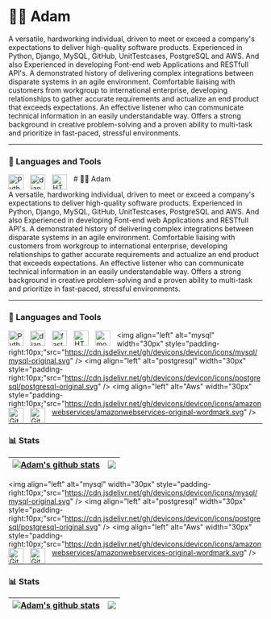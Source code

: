 # 🏄‍♂️ Adam

A versatile, hardworking individual, driven to meet or exceed a company's expectations to deliver high-quality software products. Experienced in Python, Django, MySQL, GitHub, UnitTestcases, PostgreSQL and AWS. And also Experienced in developing Font-end web Applications and RESTfull API's. A demonstrated history of delivering complex integrations between disparate systems in an agile environment. Comfortable liaising with customers from workgroup to international enterprise, developing relationships to gather accurate requirements and actualize an end product that exceeds expectations. An effective listener who can communicate technical information in an easily understandable way. Offers a strong background in creative problem-solving and a proven ability to multi-task and prioritize in fast-paced, stressful environments.

---

### 🧰 Languages and Tools

<img align="left" alt="Python" width="30px" style="padding-right:10px;" src="https://cdn.jsdelivr.net/gh/devicons/devicon/icons/python/python-plain.svg" />
<img align="left" alt="django" width="30px" style="padding-right:10px;" src="https://cdn.jsdelivr.net/gh/devicons/devicon/icons/django/django-plain.svg" />
<img align="left" alt="HTML" width="30px" style="padding-right:10px;" src="https://cdn.jsdelivr.net/gh/devicons/devicon/icons/html5/html5-plain.svg" />
# 🏄‍♂️ Adam

A versatile, hardworking individual, driven to meet or exceed a company's expectations to deliver high-quality software products. Experienced in Python, Django, MySQL, GitHub, UnitTestcases, PostgreSQL and AWS. And also Experienced in developing Font-end web Applications and RESTfull API's. A demonstrated history of delivering complex integrations between disparate systems in an agile environment. Comfortable liaising with customers from workgroup to international enterprise, developing relationships to gather accurate requirements and actualize an end product that exceeds expectations. An effective listener who can communicate technical information in an easily understandable way. Offers a strong background in creative problem-solving and a proven ability to multi-task and prioritize in fast-paced, stressful environments.

---

### 🧰 Languages and Tools

<img align="left" alt="Python" width="30px" style="padding-right:10px;" src="https://cdn.jsdelivr.net/gh/devicons/devicon/icons/python/python-plain.svg" />
<img align="left" alt="django" width="30px" style="padding-right:10px;" src="https://cdn.jsdelivr.net/gh/devicons/devicon/icons/django/django-plain.svg" />

<img align="left" alt="fastapi" width="30px" style="padding-right:10px;" src="https://cdn.jsdelivr.net/gh/devicons/devicon/icons/fastapi/fastapi-original.svg" />
<img align="left" alt="HTML" width="30px" style="padding-right:10px;" src="https://cdn.jsdelivr.net/gh/devicons/devicon/icons/html5/html5-plain.svg" />
<img align="left" alt="mongodb" width="30px" style="padding-right:10px;" src="https://cdn.jsdelivr.net/gh/devicons/devicon/icons/mongodb/mongodb-original.svg" />


<img align="left" alt="mysql" width="30px" style="padding-right:10px;"src="https://cdn.jsdelivr.net/gh/devicons/devicon/icons/mysql/mysql-original.svg" />
<img align="left" alt="postgresql" width="30px" style="padding-right:10px;"src="https://cdn.jsdelivr.net/gh/devicons/devicon/icons/postgresql/postgresql-original.svg" />
<img align="left" alt="Aws" width="30px" style="padding-right:10px;"src="https://cdn.jsdelivr.net/gh/devicons/devicon/icons/amazonwebservices/amazonwebservices-original-wordmark.svg" />
<img align="left" alt="Git" width="30px" style="padding-right:10px;" src="https://cdn.jsdelivr.net/gh/devicons/devicon/icons/git/git-original.svg" />
<img align="left" alt="GitHub" width="30px" style="padding-right:10px;" src="https://cdn.jsdelivr.net/gh/devicons/devicon/icons/github/github-original.svg" />
<br />

---

### 📊 Stats

| <a href="https://github.com/adam_profile/"><img align="center" src="https://github-readme-stats.vercel.app/api?username=adam_profile&show_icons=true&theme=github_dark&hide_border=true" alt="Adam's github stats" /></a> | <a href="https://github.com/adam_profile/"><img align="center" src="https://github-readme-stats.vercel.app/api/top-langs/?username=adam_profile&layout=compact&theme=github_dark&hide_border=true" /></a> |
| ------------- | ------------- |

<img align="left" alt="mysql" width="30px" style="padding-right:10px;"src="https://cdn.jsdelivr.net/gh/devicons/devicon/icons/mysql/mysql-original.svg" />
<img align="left" alt="postgresql" width="30px" style="padding-right:10px;"src="https://cdn.jsdelivr.net/gh/devicons/devicon/icons/postgresql/postgresql-original.svg" />
<img align="left" alt="Aws" width="30px" style="padding-right:10px;"src="https://cdn.jsdelivr.net/gh/devicons/devicon/icons/amazonwebservices/amazonwebservices-original-wordmark.svg" />
<img align="left" alt="Git" width="30px" style="padding-right:10px;" src="https://cdn.jsdelivr.net/gh/devicons/devicon/icons/git/git-original.svg" />
<img align="left" alt="GitHub" width="30px" style="padding-right:10px;" src="https://cdn.jsdelivr.net/gh/devicons/devicon/icons/github/github-original.svg" />


---

### 📊 Stats

| <a href="https://github.com/mohammedadamdev/"><img align="center" src="https://github-readme-stats.vercel.app/api?username=mohammedadamdev&show_icons=true&theme=github_dark&hide_border=true" alt="Adam's github stats" /></a> | <a href="https://github.com/mohammedadamdev/"><img align="center" src="https://github-readme-stats.vercel.app/api/top-langs/?username=mohammedadamdev&layout=compact&theme=github_dark&hide_border=true" /></a> |
| ------------- | ------------- |
